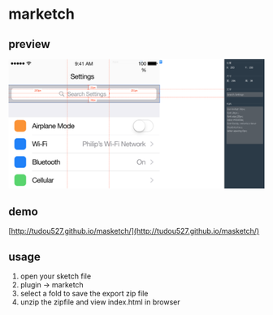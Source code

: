 # marketch


## preview

![preview](marketch-preview.png)

## demo
[http://tudou527.github.io/masketch/](http://tudou527.github.io/masketch/)

## usage

1. open your sketch file
2. plugin -> marketch
3. select a fold to save the export zip file
4. unzip the zipfile and view index.html in browser
